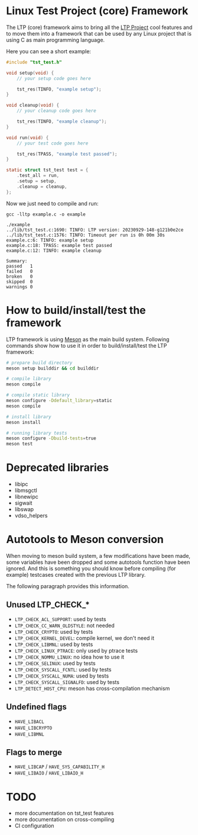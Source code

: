 # Linux Test Project (core) Framework

The LTP (core) framework aims to bring all the [LTP Project] cool features and
to move them into a framework that can be used by any Linux project that is
using C as main programming language.

Here you can see a short example:

```c
#include "tst_test.h"

void setup(void) {
    // your setup code goes here

    tst_res(TINFO, "example setup");
}

void cleanup(void) {
    // your cleanup code goes here

    tst_res(TINFO, "example cleanup");
}

void run(void) {
    // your test code goes here

    tst_res(TPASS, "example test passed");
}

static struct tst_test test = {
    .test_all = run,
    .setup = setup,
    .cleanup = cleanup,
};
```

Now we just need to compile and run:

    gcc -lltp example.c -o example

    ./example
    ../lib/tst_test.c:1690: TINFO: LTP version: 20230929-148-g121b0e2ce
    ../lib/tst_test.c:1576: TINFO: Timeout per run is 0h 00m 30s
    example.c:6: TINFO: example setup
    example.c:18: TPASS: example test passed
    example.c:12: TINFO: example cleanup

    Summary:
    passed   1
    failed   0
    broken   0
    skipped  0
    warnings 0

# How to build/install/test the framework

LTP framework is using [Meson](https://mesonbuild.com/) as the main build
system. Following commands show how to use it in order to build/install/test
the LTP framework:

```sh
# prepare build directory
meson setup builddir && cd builddir

# compile library
meson compile

# compile static library
meson configure -Ddefault_library=static
meson compile

# install library
meson install

# running library tests
meson configure -Dbuild-tests=true
meson test
```

# Deprecated libraries

- libipc
- libmsgctl
- libnewipc
- sigwait
- libswap
- vdso_helpers

# Autotools to Meson conversion

When moving to meson build system, a few modifications have been made, some
variables have been dropped and some autotools function have been ignored.
And this is something you should know before compiling (for example) testcases
created with the previous LTP library.

The following paragraph provides this information.

## Unused LTP_CHECK_*

- `LTP_CHECK_ACL_SUPPORT`: used by tests
- `LTP_CHECK_CC_WARN_OLDSTYLE`: not needed
- `LTP_CHECK_CRYPTO`: used by tests
- `LTP_CHECK_KERNEL_DEVEL`: compile kernel, we don't need it
- `LTP_CHECK_LIBMNL`: used by tests
- `LTP_CHECK_LINUX_PTRACE`: only used by ptrace tests
- `LTP_CHECK_NOMMU_LINUX`: no idea how to use it
- `LTP_CHECK_SELINUX`: used by tests
- `LTP_CHECK_SYSCALL_FCNTL`: used by tests
- `LTP_CHECK_SYSCALL_NUMA`: used by tests
- `LTP_CHECK_SYSCALL_SIGNALFD`: used by tests
- `LTP_DETECT_HOST_CPU`: meson has cross-compilation mechanism

## Undefined flags

- `HAVE_LIBACL`
- `HAVE_LIBCRYPTO`
- `HAVE_LIBMNL`

## Flags to merge

- `HAVE_LIBCAP` / `HAVE_SYS_CAPABILITY_H`
- `HAVE_LIBAIO` / `HAVE_LIBAIO_H`

# TODO

- more documentation on tst_test features
- more documentation on cross-compiling
- CI configuration

[LTP Project]: https://github.com/linux-test-project/ltp
